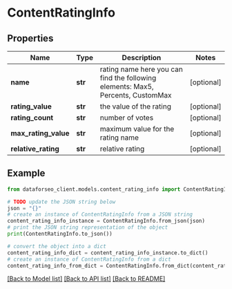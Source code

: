 # ContentRatingInfo


## Properties

Name | Type | Description | Notes
------------ | ------------- | ------------- | -------------
**name** | **str** | rating name here you can find the following elements: Max5, Percents, CustomMax | [optional] 
**rating_value** | **str** | the value of the rating | [optional] 
**rating_count** | **str** | number of votes | [optional] 
**max_rating_value** | **str** | maximum value for the rating name | [optional] 
**relative_rating** | **str** | relative rating | [optional] 

## Example

```python
from dataforseo_client.models.content_rating_info import ContentRatingInfo

# TODO update the JSON string below
json = "{}"
# create an instance of ContentRatingInfo from a JSON string
content_rating_info_instance = ContentRatingInfo.from_json(json)
# print the JSON string representation of the object
print(ContentRatingInfo.to_json())

# convert the object into a dict
content_rating_info_dict = content_rating_info_instance.to_dict()
# create an instance of ContentRatingInfo from a dict
content_rating_info_from_dict = ContentRatingInfo.from_dict(content_rating_info_dict)
```
[[Back to Model list]](../README.md#documentation-for-models) [[Back to API list]](../README.md#documentation-for-api-endpoints) [[Back to README]](../README.md)


